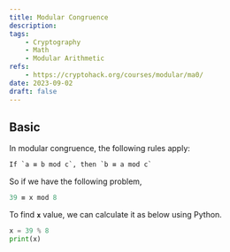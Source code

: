 ```yaml
---
title: Modular Congruence
description: 
tags:
    - Cryptography
    - Math
    - Modular Arithmetic
refs:
    - https://cryptohack.org/courses/modular/ma0/
date: 2023-09-02
draft: false
---
```


## Basic

In modular congruence, the following rules apply:

```txt
If `a ≡ b mod c`, then `b ≡ a mod c`
```

So if we have the following problem, 

```python
39 ≡ x mod 8
```

To find **`x`** value, we can calculate it as below using Python.

```python
x = 39 % 8
print(x)
```
